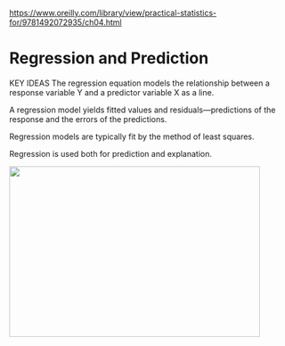 https://www.oreilly.com/library/view/practical-statistics-for/9781492072935/ch04.html

# Regression and Prediction


KEY IDEAS
The regression equation models the relationship between a response variable Y and a predictor variable X as a line.

A regression model yields fitted values and residuals—predictions of the response and the errors of the predictions.

Regression models are typically fit by the method of least squares.

Regression is used both for prediction and explanation.



<img src="https://www.benlcollins.com/wp-content/uploads/2016/12/data_helper.jpg" width="450" height="306">
